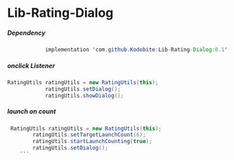 # Lib-Rating-Dialog

##### Dependency

```java
	        implementation 'com.github.Kodobite:Lib-Rating-Dialog:0.1'
```
##### onclick Listener

```java
RatingUtils ratingUtils = new RatingUtils(this);
            ratingUtils.setDialog();
            ratingUtils.showDialog();
```

##### launch on count

```java
 RatingUtils ratingUtils = new RatingUtils(this);
        ratingUtils.setTargetLaunchCount(6);
        ratingUtils.startLaunchCounting(true);
        ratingUtils.setDialog();
    ```
